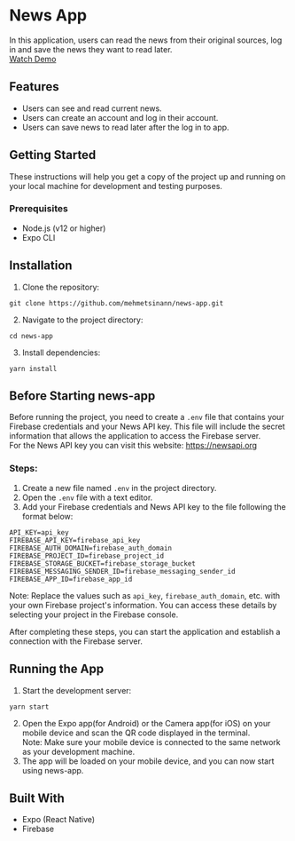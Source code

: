 # News App

In this application, users can read the news from their original sources, log in and save the news they want to read later. <br /> [Watch Demo](https://drive.google.com/file/d/1j-gXXtCJHGlmjYFMQDTHdTG9mk_ivTTu/view?usp=share_link)

## Features

- Users can see and read current news.
- Users can create an account and log in their account.
- Users can save news to read later after the log in to app.

## Getting Started

These instructions will help you get a copy of the project up and running on your local machine for development and testing purposes.

### Prerequisites

- Node.js (v12 or higher)
- Expo CLI

## Installation

1. Clone the repository:

```
git clone https://github.com/mehmetsinann/news-app.git
```

2. Navigate to the project directory:

```
cd news-app
```

3. Install dependencies:

```
yarn install
```

## Before Starting news-app
Before running the project, you need to create a `.env` file that contains your Firebase credentials and your News API key. This file will include the secret information that allows the application to access the Firebase server. <br />
For the News API key you can visit this website: https://newsapi.org
### Steps:

1. Create a new file named `.env` in the project directory.
2. Open the `.env` file with a text editor.
3. Add your Firebase credentials and News API key to the file following the format below:

```
API_KEY=api_key
FIREBASE_API_KEY=firebase_api_key
FIREBASE_AUTH_DOMAIN=firebase_auth_domain
FIREBASE_PROJECT_ID=firebase_project_id
FIREBASE_STORAGE_BUCKET=firebase_storage_bucket
FIREBASE_MESSAGING_SENDER_ID=firebase_messaging_sender_id
FIREBASE_APP_ID=firebase_app_id
```

Note: Replace the values such as `api_key`, `firebase_auth_domain`, etc. with your own Firebase project's information. You can access these details by selecting your project in the Firebase console.

After completing these steps, you can start the application and establish a connection with the Firebase server.

## Running the App

1. Start the development server:

```
yarn start
```

2. Open the Expo app(for Android) or the Camera app(for iOS) on your mobile device and scan the QR code displayed in the terminal.
  <br /> Note: Make sure your mobile device is connected to the same network as your development machine.
3. The app will be loaded on your mobile device, and you can now start using news-app.

## Built With

- Expo (React Native)
- Firebase
